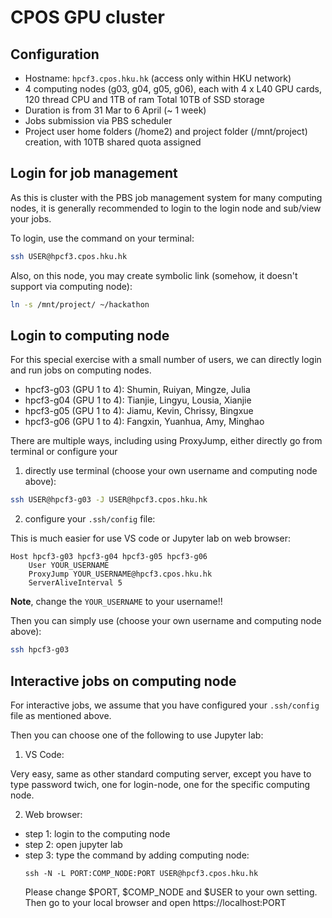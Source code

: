# CPOS GPU cluster

## Configuration
- Hostname: `hpcf3.cpos.hku.hk` (access only within HKU network)
- 4 computing nodes (g03, g04, g05, g06), each with 4 x L40 GPU cards, 120 thread CPU and 1TB of ram Total 10TB of SSD storage
- Duration is from 31 Mar to 6 April (~ 1 week)
- Jobs submission via PBS scheduler
- Project user home folders (/home2) and project folder (/mnt/project) creation,  with 10TB shared quota assigned

## Login for job management
As this is cluster with the PBS job management system for many computing nodes, 
it is generally recommended to login to the login node and sub/view your jobs.

To login, use the command on your terminal:

```bash 
ssh USER@hpcf3.cpos.hku.hk
```

Also, on this node, you may create symbolic link (somehow, it doesn't support via computing node):

```bash
ln -s /mnt/project/ ~/hackathon
```

## Login to computing node
For this special exercise with a small number of users, we can directly login 
and run jobs on computing nodes.

- hpcf3-g03 (GPU 1 to 4): Shumin, Ruiyan, Mingze, Julia
- hpcf3-g04 (GPU 1 to 4): Tianjie, Lingyu, Lousia, Xianjie
- hpcf3-g05 (GPU 1 to 4): Jiamu, Kevin, Chrissy, Bingxue
- hpcf3-g06 (GPU 1 to 4): Fangxin, Yuanhua, Amy, Minghao 

There are multiple ways, including using ProxyJump, either directly go from 
terminal or configure your 

1. directly use terminal (choose your own username and computing node above):

```bash
ssh USER@hpcf3-g03 -J USER@hpcf3.cpos.hku.hk
```

2. configure your `.ssh/config` file:

This is much easier for use VS code or Jupyter lab on web browser:
```
Host hpcf3-g03 hpcf3-g04 hpcf3-g05 hpcf3-g06
    User YOUR_USERNAME
    ProxyJump YOUR_USERNAME@hpcf3.cpos.hku.hk
    ServerAliveInterval 5
```

**Note**, change the `YOUR_USERNAME` to your username!!

Then you can simply use (choose your own username and computing node above):

```bash
ssh hpcf3-g03
```

## Interactive jobs on computing node

For interactive jobs, we assume that you have configured your `.ssh/config` file 
as mentioned above.

Then you can choose one of the following to use Jupyter lab:

1. VS Code:

Very easy, same as other standard computing server, except you have to type 
password twich, one for login-node, one for the specific computing node.

2. Web browser:

- step 1: login to the computing node
- step 2: open jupyter lab
- step 3: type the command by adding computing node:
  ```
  ssh -N -L PORT:COMP_NODE:PORT USER@hpcf3.cpos.hku.hk
  ```
  Please change $PORT, $COMP_NODE and $USER to your own setting. Then go to your
  local browser and open https://localhost:PORT

